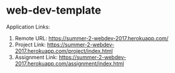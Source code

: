 # web-dev-template


Application Links:

1. Remote URL: https://summer-2-webdev-2017.herokuapp.com/
1. Project Link: https://summer-2-webdev-2017.herokuapp.com/project/index.html
1. Assignment Link: https://summer-2-webdev-2017.herokuapp.com/assignment/index.html
